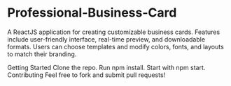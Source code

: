 # Professional-Business-Card
A ReactJS application for creating customizable business cards. Features include user-friendly interface, real-time preview, and downloadable formats. Users can choose templates and modify colors, fonts, and layouts to match their branding.

Getting Started
Clone the repo.
Run npm install.
Start with npm start.
Contributing
Feel free to fork and submit pull requests!

